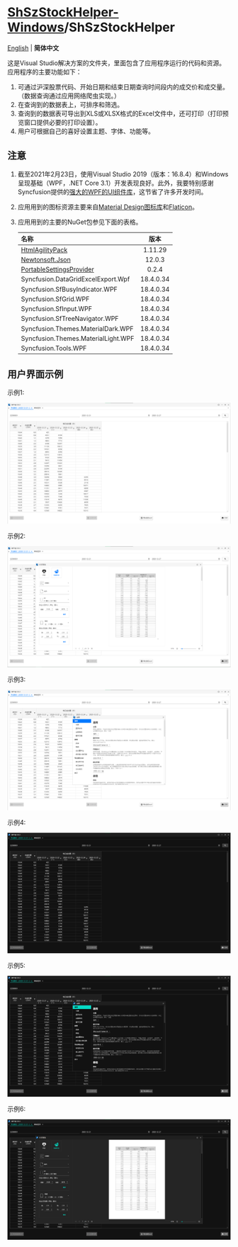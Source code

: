 # [ShSzStockHelper-Windows](../../..)/ShSzStockHelper

[English](./README.md) | **简体中文**

这是Visual Studio解决方案的文件夹，里面包含了应用程序运行的代码和资源。应用程序的主要功能如下：

1. 可通过沪深股票代码、开始日期和结束日期查询时间段内的成交价和成交量。（数据查询通过应用网络爬虫实现。）
2. 在查询到的数据表上，可排序和筛选。
3. 查询到的数据表可导出到XLS或XLSX格式的Excel文件中，还可打印（打印预览窗口提供必要的打印设置）。
4. 用户可根据自己的喜好设置主题、字体、功能等。

## 注意

1. 截至2021年2月23日，使用Visual Studio 2019（版本：16.8.4）和Windows呈现基础（WPF，.NET Core 3.1）开发表现良好。此外，我要特别感谢Syncfusion提供的[强大的WPF的UI组件库](https://www.syncfusion.com/wpf-ui-controls)，这节省了许多开发时间。
2. 应用用到的图标资源主要来自[Material Design图标库](https://material.io/resources/icons/?style=baseline)和[Flaticon](https://www.flaticon.com/)。
3. 应用用到的主要的NuGet包参见下面的表格。

    | 名称 | 版本 |
    | :-- | :--: |
    | [HtmlAgilityPack](https://html-agility-pack.net/) | 1.11.29 |
    | [Newtonsoft.Json](https://www.newtonsoft.com/json) | 12.0.3 |
    | [PortableSettingsProvider](https://github.com/Bluegrams/SettingsProviders) | 0.2.4 |
    | Syncfusion.DataGridExcelExport.Wpf | 18.4.0.34 |
    | Syncfusion.SfBusyIndicator.WPF | 18.4.0.34 |
    | Syncfusion.SfGrid.WPF | 18.4.0.34 |
    | Syncfusion.SfInput.WPF | 18.4.0.34 |
    | Syncfusion.SfTreeNavigator.WPF | 18.4.0.34 |
    | Syncfusion.Themes.MaterialDark.WPF | 18.4.0.34 |
    | Syncfusion.Themes.MaterialLight.WPF | 18.4.0.34 |
    | Syncfusion.Tools.WPF | 18.4.0.34 |

## 用户界面示例

示例1:

![UI1.png](./Images_README/UI1.png)

示例2:

![UI2.png](./Images_README/UI2.png)

示例3:

![UI3.png](./Images_README/UI3.png)

示例4:

![UI4.png](./Images_README/UI4.png)

示例5:

![UI5.png](./Images_README/UI5.png)

示例6:

![UI6.png](./Images_README/UI6.png)
